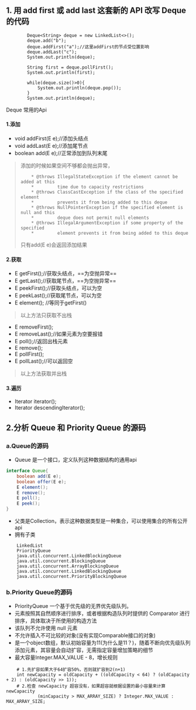 ## 1. 用 add first 或 add last 这套新的 API 改写 Deque 的代码
```
        Deque<String> deque = new LinkedList<>();
        deque.add("b");
        deque.addFirst("a");//这里addFirst的节点受位置影响
        deque.addLast("c");
        System.out.println(deque);

        String first = deque.pollFirst();
        System.out.println(first);

        while(deque.size()>0){
            System.out.println(deque.pop());
        }
        System.out.println(deque);

```
Deque 常用的Api
#### 1.添加 
-  void addFirst(E e);//添加头结点
-  void addLast(E e);//添加尾节点
-  boolean add(E e);//正常添加到队列末尾 

> 添加的时候如果空间不够都会抛出异常，
>```
>     * @throws IllegalStateException if the element cannot be added at this
>     *         time due to capacity restrictions
>     * @throws ClassCastException if the class of the specified element
>     *         prevents it from being added to this deque
>     * @throws NullPointerException if the specified element is null and this
>     *         deque does not permit null elements
>     * @throws IllegalArgumentException if some property of the specified
>     *         element prevents it from being added to this deque
>```
>只有add(E e)会返回添加结果
>
#### 2.获取
- E getFirst();//获取头结点，==为空抛异常==
- E getLast();//获取尾节点，==为空抛异常==
- E peekFirst();//获取头结点，可以为空
- E peekLast();//获取尾节点，可以为空
- E element(); //等同于getFirst()
> 以上方法只获取不出栈

- E removeFirst();
- E removeLast();//如果元素为空要报错
- E poll();//返回出栈元素
- E remove();
- E pollFirst();
- E pollLast();//可以返回空

> 以上方法获取并出栈

#### 3.遍历
- Iterator<E> iterator();
- Iterator<E> descendingIterator();

## 2.分析 Queue 和 Priority Queue 的源码
### a.Queue的源码
- Queue 是一个接口，定义队列这种数据结构的通用api
```java
interface Queue{
    boolean add(E e);
    boolean offer(E e);
    E element();
    E remove();
    E poll();
    E peek();
}
```
- 父类是Collection，表示这种数据类型是一种集合，可以使用集合的所有公开api
- 拥有子类
```
    LinkedList
    PriorityQueue
    java.util.concurrent.LinkedBlockingQueue
    java.util.concurrent.BlockingQueue
    java.util.concurrent.ArrayBlockingQueue
    java.util.concurrent.LinkedBlockingQueue
    java.util.concurrent.PriorityBlockingQueue
```
### b.Priority Queue的源码
- PriorityQueue 一个基于优先级的无界优先级队列。
- 元素按照其自然顺序进行排序，或者根据构造队列时提供的 Comparator 进行排序，具体取决于所使用的构造方法
- 该队列不允许使用 null 元素
- 不允许插入不可比较的对象(没有实现Comparable接口的对象)
- 是一个object数组，默认初始容量为11(为什么是11？)，随着不断向优先级队列添加元素，其容量会自动扩容，无需指定容量增加策略的细节
- 最大容量Integer.MAX_VALUE - 8，增长规则
```
    # 1.先扩容如果大于64扩容50%，否则就扩容到2(n+1)
    int newCapacity = oldCapacity + ((oldCapacity < 64) ? (oldCapacity + 2) : (oldCapacity >> 1));
    # 2.检查 newCapacity 超容没有，如果超容就根据设置的最小容量来计算 newCapacity
            (minCapacity > MAX_ARRAY_SIZE) ? Integer.MAX_VALUE :  MAX_ARRAY_SIZE;
```
